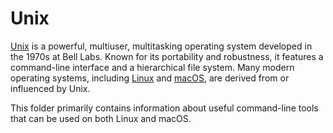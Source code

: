 # Unix

[Unix](https://en.wikipedia.org/wiki/Unix) is a powerful, multiuser, multitasking operating system developed in the
1970s at Bell Labs.
Known for its portability and robustness, it features a command-line interface and a hierarchical file system.
Many modern operating systems, including [Linux](https://en.wikipedia.org/wiki/Linux) and [macOS](../macos/), are
derived from or influenced by Unix.

This folder primarily contains information about useful command-line tools that can be used on both Linux and macOS.

